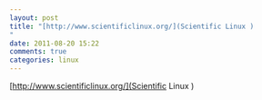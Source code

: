 ```yaml
---
layout: post
title: "[http://www.scientificlinux.org/](Scientific Linux )
"
date: 2011-08-20 15:22
comments: true
categories: linux
---
```

[http://www.scientificlinux.org/](Scientific Linux )


